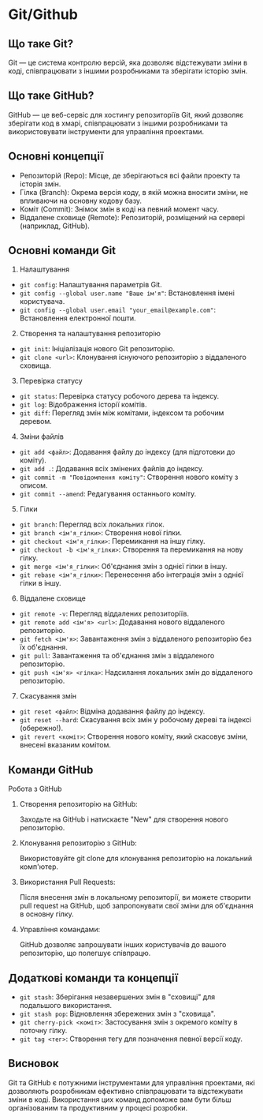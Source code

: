 # Git/Github

## Що таке Git?
Git — це система контролю версій, яка дозволяє відстежувати зміни в коді, співпрацювати з іншими розробниками та зберігати історію змін.

## Що таке GitHub?
GitHub — це веб-сервіс для хостингу репозиторіїв Git, який дозволяє зберігати код в хмарі, співпрацювати з іншими розробниками та використовувати інструменти для управління проектами.

## Основні концепції
- Репозиторій (Repo): Місце, де зберігаються всі файли проекту та історія змін.
- Гілка (Branch): Окрема версія коду, в якій можна вносити зміни, не впливаючи на основну кодову базу.
- Коміт (Commit): Знімок змін в коді на певний момент часу.
- Віддалене сховище (Remote): Репозиторій, розміщений на сервері (наприклад, GitHub).

## Основні команди Git
1. Налаштування
- `git config`: Налаштування параметрів Git.
- `git config --global user.name "Ваше ім'я"`: Встановлення імені користувача.
- `git config --global user.email "your_email@example.com"`: Встановлення електронної пошти.
2. Створення та налаштування репозиторію
- `git init`: Ініціалізація нового Git репозиторію.
- `git clone <url>`: Клонування існуючого репозиторію з віддаленого сховища.
3. Перевірка статусу
- `git status`: Перевірка статусу робочого дерева та індексу.
- `git log`: Відображення історії комітів.
- `git diff`: Перегляд змін між комітами, індексом та робочим деревом.
4. Зміни файлів
- `git add <файл>`: Додавання файлу до індексу (для підготовки до коміту).
- `git add .`: Додавання всіх змінених файлів до індексу.
- `git commit -m "Повідомлення коміту"`: Створення нового коміту з описом.
- `git commit --amend`: Редагування останнього коміту.
5. Гілки
- `git branch`: Перегляд всіх локальних гілок.
- `git branch <ім'я_гілки>`: Створення нової гілки.
- `git checkout <ім'я_гілки>`: Перемикання на іншу гілку.
- `git checkout -b <ім'я_гілки>`: Створення та перемикання на нову гілку.
- `git merge <ім'я_гілки>`: Об'єднання змін з однієї гілки в іншу.
- `git rebase <ім'я_гілки>`: Перенесення або інтеграція змін з однієї гілки в іншу.
6. Віддалене сховище
- `git remote -v`: Перегляд віддалених репозиторіїв.
- `git remote add <ім'я> <url>`: Додавання нового віддаленого репозиторію.
- `git fetch <ім'я>`: Завантаження змін з віддаленого репозиторію без їх об'єднання.
- `git pull`: Завантаження та об'єднання змін з віддаленого репозиторію.
- `git push <ім'я> <гілка>`: Надсилання локальних змін до віддаленого репозиторію.
7. Скасування змін
- `git reset <файл>`: Відміна додавання файлу до індексу.
- `git reset --hard`: Скасування всіх змін у робочому дереві та індексі (обережно!).
- `git revert <коміт>`: Створення нового коміту, який скасовує зміни, внесені вказаним комітом.


## Команди GitHub

Робота з GitHub
1. Створення репозиторію на GitHub:

     Заходьте на GitHub і натискаєте "New" для створення нового репозиторію.

2. Клонування репозиторію з GitHub:

     Використовуйте git clone <url> для клонування репозиторію на локальний комп'ютер.

3. Використання Pull Requests:

     Після внесення змін в локальному репозиторії, ви можете створити pull request на GitHub, щоб запропонувати свої зміни для об'єднання в основну гілку.

4. Управління командами:

     GitHub дозволяє запрошувати інших користувачів до вашого репозиторію, що полегшує співпрацю.

## Додаткові команди та концепції
- `git stash`: Зберігання незавершених змін в "сховищі" для подальшого використання.
- `git stash pop`: Відновлення збережених змін з "сховища".
- `git cherry-pick <коміт>`: Застосування змін з окремого коміту в поточну гілку.
- `git tag <тег>`: Створення тегу для позначення певної версії коду.

## Висновок
Git та GitHub є потужними інструментами для управління проектами, які дозволяють розробникам ефективно співпрацювати та відстежувати зміни в коді. Використання цих команд допоможе вам бути більш організованим та продуктивним у процесі розробки.
